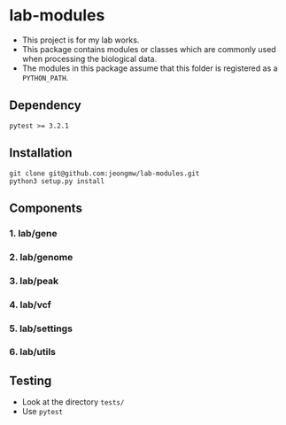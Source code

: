 # lab-modules
- This project is for my lab works.
- This package contains modules or classes which are commonly used when processing the biological data.
- The modules in this package assume that this folder is registered as a ``PYTHON_PATH``.

## Dependency
 `pytest >= 3.2.1`

## Installation
```
git clone git@github.com:jeongmw/lab-modules.git
python3 setup.py install
```

## Components
### 1. lab/gene
### 2. lab/genome
### 3. lab/peak
### 4. lab/vcf
### 5. lab/settings
### 6. lab/utils

## Testing
- Look at the directory ``tests/``
- Use ``pytest``
